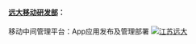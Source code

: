 #### [远大移动研发部](https://www.yd-mobile.com/)：
移动中间管理平台：App应用发布及管理部署
[![江苏远大](http://wyf-wx.oss-cn-shanghai.aliyuncs.com/upload/20190306/152139336d2f6b.png)](https://www.yd-mobile.com/)
